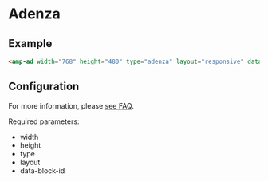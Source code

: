 # Adenza

## Example

```html
<amp-ad width="768" height="480" type="adenza" layout="responsive" data-block-id="614f579bdd5b213cd8bdae26">
```

## Configuration

For more information, please [see FAQ](https://adenza.network/faq).

Required parameters:

-   width
-   height
-   type
-   layout
-   data-block-id
